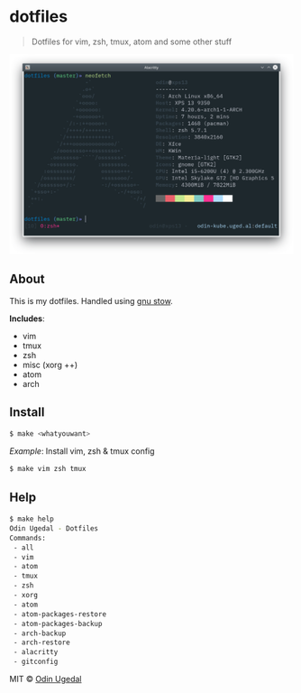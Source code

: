 # dotfiles

> Dotfiles for vim, zsh, tmux, atom and some other stuff

![image of uxterm](dotfiles.png)

## About

This is my dotfiles. Handled using [gnu stow](https://www.gnu.org/software/stow/).

**Includes**:

- vim
- tmux
- zsh
- misc (xorg ++)
- atom
- arch

## Install

```bash
$ make <whatyouwant>
```

_Example_: Install vim, zsh & tmux config

```bash
$ make vim zsh tmux
```

## Help

```bash
$ make help
Odin Ugedal - Dotfiles
Commands:
 - all
 - vim
 - atom
 - tmux
 - zsh
 - xorg
 - atom
 - atom-packages-restore
 - atom-packages-backup
 - arch-backup
 - arch-restore
 - alacritty
 - gitconfig
```

MIT © [Odin Ugedal](mailto:odin@ugedal.com)
